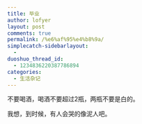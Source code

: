 ```yaml
---
title: 毕业
author: lofyer
layout: post
comments: true
permalink: /%e6%af%95%e4%b8%9a/
simplecatch-sidebarlayout:
  - 
duoshuo_thread_id:
  - 1234836220387786894
categories:
  - 生活杂记
---
```

不要喝酒，喝酒不要超过2瓶，两瓶不要是白的。

我想，到时候，有人会哭的像泥人吧。